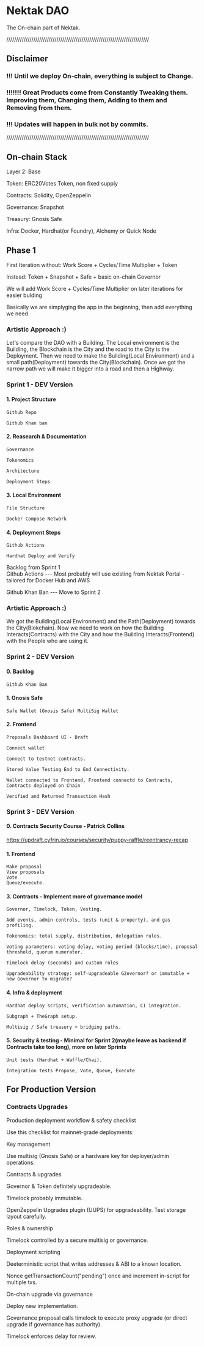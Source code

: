 # Nektak DAO
The On-chain part of Nektak.


//////////////////////////////////////////////////////////////////////////

## Disclaimer 

### !!! Until we deploy On-chain, everything is subject to Change.
### !!!!!!! Great Products come from Constantly Tweaking them. Improving them, Changing them, Adding to them and Removing from them.

### !!! Updates will happen in bulk not by commits.

//////////////////////////////////////////////////////////////////////////



## On-chain Stack

Layer 2: Base

Token: ERC20Votes Token, non fixed supply

Contracts: Solidity, OpenZeppelin

Governance: Snapshot

Treasury: Gnosis Safe

Infra: Docker, Hardhat(or Foundry), Alchemy or Quick Node





## Phase 1
First Iteration without: Work Score + Cycles/Time Multiplier + Token 

Instead: Token + Snapshot + Safe + basic on-chain Governor

We will add Work Score + Cycles/Time Multiplier on later iterations for easier bulding

Basically we are simplyging the app in the beginning, then add everything we need


### Artistic Approach :)

Let's compare the DAO with a Building.
The Local environment is the Building, the Blockchain is the City and the road to the City is the Deployment.
Then we need to make the Building(Local Environment) and a small path(Deployment) towards the City(Blockchain).
Once we got the narrow path we will make it bigger into a road and then a Highway.





### Sprint 1 - DEV Version

#### 1. Project Structure
   
    Github Repo

    Github Khan ban

#### 2. Reasearch & Documentation

    Governance 

    Tokenomics

    Architecture

    Deployment Steps



#### 3. Local Environment

    File Structure

    Docker Compose Network



#### 4. Deployment Steps

    Github Actions

    Hardhat Deploy and Verify



Backlog from Sprint 1              
Github Actions  --- Most probably will use existing from Nektak Portal - tailored for Docker Hub and AWS

Github Khan Ban  --- Move to Sprint 2









### Artistic Approach :)

We got the Building(Local Environment) and the Path(Deployment) towards the City(Blokchain).
Now we need to work on how the Building Interacts(Contracts) with the City and how the Building Interacts(Frontend) with the People who are using it.


### Sprint 2 - DEV Version

#### 0. Backlog

    Github Khan Ban

#### 1. Gnosis Safe

    Safe Wallet (Gnosis Safe) MultiSig Wallet

#### 2. Frontend

    Proposals Dashboard UI - Draft

    Connect wallet
    
    Connect to testnet contracts.

    Stored Value Testing End to End Connectivity.
    
    Wallet connected to Frontend, Frontend connectd to Contracts, Contracts deployed on Chain

    Verified and Returned Transaction Hash









### Sprint 3 - DEV Version


#### 0. Contracts Security Course - Patrick Collins

https://updraft.cyfrin.io/courses/security/puppy-raffle/reentrancy-recap


#### 1. Frontend

    Make proposal
    View proposals
    Vote
    Queue/execute.


#### 3. Contracts - Implement more of governance model
    
    Governor, Timelock, Token, Vesting.
 
    Add events, admin controls, tests (unit & property), and gas profiling.

    Tokenomics: total supply, distribution, delegation rules.

    Voting parameters: voting delay, voting period (blocks/time), proposal threshold, quorum numerator.

    Timelock delay (seconds) and custom roles
        
    Upgradeability strategy: self-upgradeable G2overnor? or immutable + new Governor to migrate?











#### 4. Infra & deployment

    Hardhat deploy scripts, verification automation, CI integration.

    Subgraph + TheGraph setup.

    Multisig / Safe treasury + bridging paths.



#### 5. Security & testing - Minimal for Sprint 2(maybe leave as backend if Contracts take too long), more on later Sprints

    Unit tests (Hardhat + Waffle/Chai).

    Integration tests Propose, Vote, Queue, Execute



















## For Production Version

### Contracts Upgrades

Production deployment workflow & safety checklist

Use this checklist for mainnet-grade deployments:

Key management

Use multisig (Gnosis Safe) or a hardware key for deployer/admin operations.


Contracts & upgrades

Governor & Token definitely upgradeable.

Timelock probably immutable.

OpenZeppelin Upgrades plugin (UUPS) for upgradeability. Test storage layout carefully.

Roles & ownership


Timelock controlled by a secure multisig or governance.


Deployment scripting

Deeterministic script that writes addresses & ABI to a known location.

Nonce getTransactionCount("pending") once and increment in-script for multiple txs.


On-chain upgrade via governance

Deploy new implementation.

Governance proposal calls timelock to execute proxy upgrade (or direct upgrade if governance has authority).

Timelock enforces delay for review.